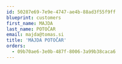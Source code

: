 ```yaml
---
id: 50287e69-7e9e-4747-ae4b-88ad3f55f9ff
blueprint: customers
first_name: MAJDA
last_name: POTOČAR
email: majda@tomas.si
title: 'MAJDA POTOČAR'
orders:
  - 09b70ae6-3e0b-487f-8006-3a99b38caca6
---
```

